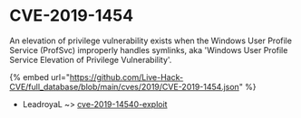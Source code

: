 # CVE-2019-1454

An elevation of privilege vulnerability exists when the Windows User Profile Service (ProfSvc) improperly handles symlinks, aka 'Windows User Profile Service Elevation of Privilege Vulnerability'.

{% embed url="https://github.com/Live-Hack-CVE/full_database/blob/main/cves/2019/CVE-2019-1454.json" %}


* LeadroyaL ~> [cve-2019-14540-exploit](https://zeste.alice-snow.ru/2019/database/cve-2019-1454/cve-2019-14540-exploit-leadroyal)